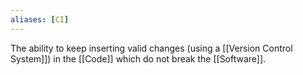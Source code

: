 ```yaml
---
aliases: [CI]
---
```


The ability to keep inserting valid changes (using a [[Version Control System]]) in the [[Code]] which do not break the [[Software]].